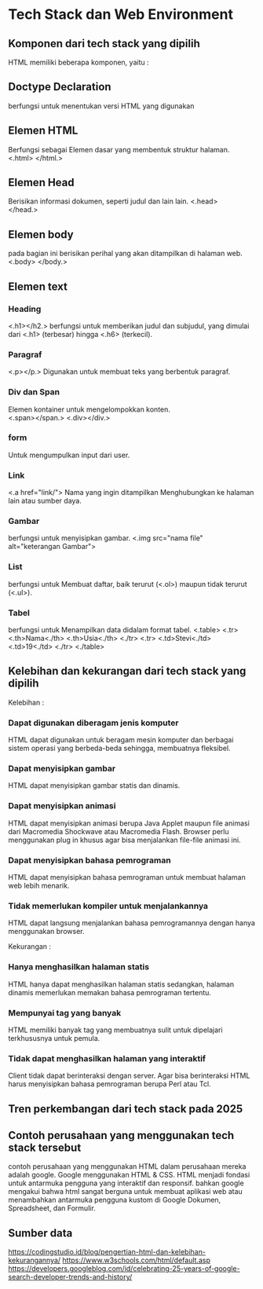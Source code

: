 # Tech Stack dan Web Environment

## Komponen dari tech stack yang dipilih
HTML memiliki beberapa komponen, yaitu :
## Doctype Declaration
berfungsi untuk menentukan versi HTML yang digunakan
## Elemen HTML
Berfungsi sebagai Elemen dasar yang membentuk struktur halaman.
<.html>
</html.>
## Elemen Head 
Berisikan informasi dokumen, seperti judul dan lain lain.
<.head>  
</head.>
## Elemen body 
pada bagian ini berisikan perihal yang akan ditampilkan di halaman web.
<.body>
</body.>
## Elemen text
### Heading 
<.h1></h2.> berfungsi untuk memberikan judul dan subjudul, yang dimulai dari <.h1> (terbesar) hingga <.h6> (terkecil).
### Paragraf 
<.p></p.> Digunakan untuk membuat teks yang berbentuk paragraf.
### Div dan Span 
Elemen kontainer untuk mengelompokkan konten.  
<.span></span.>
<.div></div.>
### form  
Untuk mengumpulkan input dari user.
### Link  
<.a href="link/"> Nama yang ingin ditampilkan </a>Menghubungkan ke halaman lain atau sumber daya.
### Gambar 
berfungsi untuk menyisipkan gambar. <.img src="nama file" alt="keterangan Gambar">
### List  
berfungsi untuk Membuat daftar, baik terurut (<.ol>) maupun tidak terurut (<.ul>).
### Tabel 
berfungsi untuk Menampilkan data didalam format tabel.
<.table>
    <.tr>
        <.th>Nama<./th>
        <.th>Usia<./th>
    <./tr>
    <.tr>
        <.td>Stevi<./td>
        <.td>19<./td>
    <./tr>
<./table>
## Kelebihan dan kekurangan dari tech stack yang dipilih


Kelebihan : 

### Dapat digunakan diberagam jenis komputer

HTML dapat digunakan untuk beragam mesin komputer dan berbagai sistem operasi yang berbeda-beda sehingga, membuatnya fleksibel.

### Dapat menyisipkan gambar

HTML dapat menyisipkan gambar statis dan dinamis.

### Dapat menyisipkan animasi

HTML dapat menyisipkan animasi berupa Java Applet maupun file animasi dari Macromedia Shockwave atau Macromedia Flash. Browser perlu menggunakan plug in khusus agar bisa menjalankan file-file animasi ini.


### Dapat menyisipkan bahasa pemrograman

HTML dapat menyisipkan bahasa pemrograman untuk membuat halaman web lebih menarik. 

### Tidak memerlukan kompiler untuk menjalankannya

HTML dapat langsung menjalankan bahasa pemrogramannya dengan hanya menggunakan browser. 


Kekurangan : 

### Hanya menghasilkan halaman statis

HTML hanya dapat menghasilkan halaman statis sedangkan, halaman dinamis memerlukan memakan bahasa pemrograman tertentu.

### Mempunyai tag yang banyak

HTML memiliki banyak tag yang membuatnya sulit untuk dipelajari terkhususnya untuk pemula.

### Tidak dapat menghasilkan halaman yang interaktif

Client tidak dapat berinteraksi dengan server. Agar bisa berinteraksi HTML harus menyisipkan bahasa pemrograman berupa Perl atau Tcl.

## Tren perkembangan dari tech stack pada 2025

## Contoh perusahaan yang menggunakan tech stack tersebut
contoh perusahaan yang menggunakan HTML dalam perusahaan mereka adalah google. Google menggunakan HTML & CSS. HTML menjadi fondasi untuk antarmuka pengguna yang interaktif dan responsif. bahkan google mengakui bahwa html sangat berguna untuk membuat aplikasi web atau menambahkan antarmuka pengguna kustom di Google Dokumen, Spreadsheet, dan Formulir. 

## Sumber data 
https://codingstudio.id/blog/pengertian-html-dan-kelebihan-kekurangannya/
https://www.w3schools.com/html/default.asp
https://developers.googleblog.com/id/celebrating-25-years-of-google-search-developer-trends-and-history/
